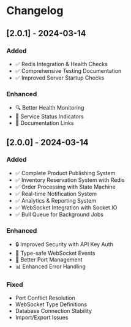 # Changelog

## [2.0.1] - 2024-03-14

### Added
- ✅ Redis Integration & Health Checks
- ✅ Comprehensive Testing Documentation
- ✅ Improved Server Startup Checks

### Enhanced
- 🔍 Better Health Monitoring
- 🚦 Service Status Indicators
- 📝 Documentation Links

## [2.0.0] - 2024-03-14

### Added
- ✅ Complete Product Publishing System
- ✅ Inventory Reservation System with Redis
- ✅ Order Processing with State Machine
- ✅ Real-time Notification System
- ✅ Analytics & Reporting System
- ✅ WebSocket Integration with Socket.IO
- ✅ Bull Queue for Background Jobs

### Enhanced
- 🔒 Improved Security with API Key Auth
- 📝 Type-safe WebSocket Events
- 🚀 Better Port Management
- 📊 Enhanced Error Handling

### Fixed
- Port Conflict Resolution
- WebSocket Type Definitions
- Database Connection Stability
- Import/Export Issues
